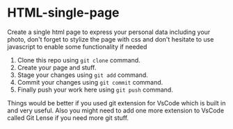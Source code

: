 # HTML-single-page

Create a single html page to express your personal data including your photo, don't forget to stylize the page with css and don't hesitate to use javascript to enable some functionality if needed

1. Clone this repo using `git clone` command.
1. Create your page and stuff.
1. Stage your changes using `git add` command.
1. Commit your changes using `git commit` command.
1. Finally push your work here using `git push` command.

Things would be better if you used git extension for VsCode which is built in and very useful.
Also you might need to add one more extension to VsCode called Git Lense if you need more git stuff.

